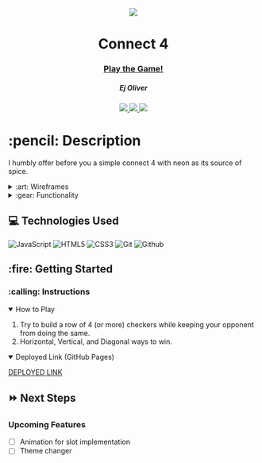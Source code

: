 <div align="center">
   <img src="https://wallpaperaccess.com/full/230556.jpg"/>
   <h1> Connect 4</h1>
   <h3><a href="https://ajcairel.github.io/Konnect4/">Play the Game!</a></h3>
   <h5>Ej Oliver</h5>                             
   <a href="[github page]" target="_blank">
      <img src="https://img.shields.io/badge/-Portfolio:_user.github.io-darkgreen?style=flat&logo=medium"/>
   </a>
   <a href="https://www.linkedin.com/in/alexandercairel/" target="_blank">
      <img src="https://img.shields.io/badge/-linkedin.com/in/user-blue?style=flat&``logo=Linkedin&logoColor=white">
   </a> 
   <a href="mailto:alexanderjcairel@gmail.com" target="_blank">
      <img src="https://img.shields.io/badge/-user@gmail.com-c14438?style=flat&logo=Gmail&``logoColor=white">
   </a>
</div>

<h1>:pencil: Description</h1>
<p>I humbly offer before you a simple connect 4 with neon as its source of spice.</p>

<details>
<summary> :art: Wireframes</summary>

| Description | Screenshot |
|------------ | ------------|
| <h3 align="center">Game</h3> | <img src="https://github.com/K1neticz/Connect-Four-Project-1/blob/main/wireframeproject%201.jpg?raw=true" width="700"/> |
</details>

<details>
<summary> :gear: Functionality</summary>

| Description | Screenshot |
|------------ | ------------|
| <h3 align="center">Starting Gameboard</h3> | <img src="https://i.imgur.com/WLKd0rk.png" width="700"/> |
| <h3 align="center">Green Win</h3> | <img src="https://i.imgur.com/OT3iZJu.png" width="700"/> |
| <h3 align="center">Purple's Turn</h3> | <img src="https://i.imgur.com/c8mwz3o.png" width="700"/> |
| <h3 align="center">Purple Win</h3> | <img src="https://i.imgur.com/nFkkcaM.png" width="700"/> |
| <h3 align="center">:Tie game </h3> | <img src="https://i.imgur.com/0Kh5414.png" width="700"/> |




</details>

## :computer: Technologies Used

![JavaScript](https://img.shields.io/badge/-JavaScript-333?style=flat&logo=javascript) 
![HTML5](https://img.shields.io/badge/-HTML5-333?style=flat&logo=html5)
![CSS3](https://img.shields.io/badge/-CSS-333?style=flat&logo=css3)
![Git](https://img.shields.io/badge/-Git-333?style=flat&logo=git)
![Github](https://img.shields.io/badge/-GitHub-333?style=flat&logo=github)

<h2> :fire: Getting Started </h2>

<h3> :calling: Instructions </h3>
<details open>
<summary>How to Play</summary>
<ol>
<li>Try to build a row of 4 (or more) checkers while keeping your opponent from doing the same.</li>
<li>Horizontal, Vertical, and Diagonal ways to win.</li>
</ol>
</details>

<details open>   
<summary>Deployed Link (GitHub Pages)</summary>
<p><a href="https://ajcairel.github.io/Konnect4/">DEPLOYED LINK</a></p>
</details>

## :fast_forward: Next Steps   

### Upcoming Features

- [ ] Animation for slot implementation
- [ ] Theme changer